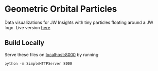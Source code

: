 # Geometric Orbital Particles

Data visualizations for JW Insights with tiny particles floating around a JW logo. Live version [here](https://design.jwplayer.com/prototype/geometric-orbital-particles/).

## Build Locally

Serve these files on [localhost:8000](http://localhost:8000) by running:
```
python -m SimpleHTTPServer 8000
```
